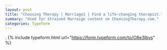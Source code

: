 ```yaml
---
layout: post
title: "Choosing Therapy | Marriage1 | Find a life-changing therapist."
summary: "Used for Strained Marraige content on ChoosingTherapy.com."
categories: Typeform
---
```

.
{% include typeform.html url="https://form.typeform.com/to/O8e3Ibvs" %}
